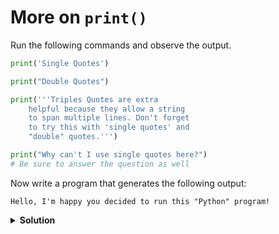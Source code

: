 # More on `print()`

Run the following commands and observe the output.

``` python
print('Single Quotes')
```

``` python
print("Double Quotes")
```

``` python
print('''Triples Quotes are extra
    helpful because they allow a string
    to span multiple lines. Don't forget
    to try this with 'single quotes' and
    "double" quotes.''')
```

``` python
print("Why can't I use single quotes here?")
# Be sure to answer the question as well
```

Now write a program that generates the following output:

``` text
Hello, I'm happy you decided to run this "Python" program!
```

<details>
<summary style="font-weight:bold">Solution</summary>
<br>
    
``` python
print('''Hello, I'm happy you decided to run this "Python" program!''')
```

</details>